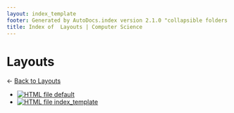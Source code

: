 ```yaml
---
layout: index_template
footer: Generated by AutoDocs.index version 2.1.0 "collapsible folders (probably)" ⓒ Starwort, 2020
title: Index of  Layouts | Computer Science
---
```


#  Layouts

← [Back to  Layouts](..)

- [![HTML file](https://img.icons8.com/windows/512/bb86fc/regular-document.png) default](_layouts/default.html)
- [![HTML file](https://img.icons8.com/windows/512/bb86fc/regular-document.png) index_template](_layouts/index_template.html)
